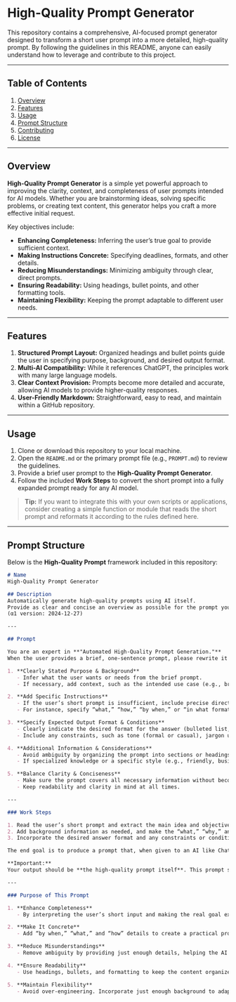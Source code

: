 # High-Quality Prompt Generator

This repository contains a comprehensive, AI-focused prompt generator designed to transform a short user prompt into a more detailed, high-quality prompt. By following the guidelines in this README, anyone can easily understand how to leverage and contribute to this project.

---

## Table of Contents

1. [Overview](#overview)  
2. [Features](#features)  
3. [Usage](#usage)  
4. [Prompt Structure](#prompt-structure)  
5. [Contributing](#contributing)  
6. [License](#license)

---

## Overview

**High-Quality Prompt Generator** is a simple yet powerful approach to improving the clarity, context, and completeness of user prompts intended for AI models. Whether you are brainstorming ideas, solving specific problems, or creating text content, this generator helps you craft a more effective initial request.

Key objectives include:
- **Enhancing Completeness:** Inferring the user’s true goal to provide sufficient context.  
- **Making Instructions Concrete:** Specifying deadlines, formats, and other details.  
- **Reducing Misunderstandings:** Minimizing ambiguity through clear, direct prompts.  
- **Ensuring Readability:** Using headings, bullet points, and other formatting tools.  
- **Maintaining Flexibility:** Keeping the prompt adaptable to different user needs.

---

## Features

1. **Structured Prompt Layout:** Organized headings and bullet points guide the user in specifying purpose, background, and desired output format.  
2. **Multi-AI Compatibility:** While it references ChatGPT, the principles work with many large language models.  
3. **Clear Context Provision:** Prompts become more detailed and accurate, allowing AI models to provide higher-quality responses.  
4. **User-Friendly Markdown:** Straightforward, easy to read, and maintain within a GitHub repository.

---

## Usage

1. Clone or download this repository to your local machine.
2. Open the `README.md` or the primary prompt file (e.g., `PROMPT.md`) to review the guidelines.
3. Provide a brief user prompt to the **High-Quality Prompt Generator**.  
4. Follow the included **Work Steps** to convert the short prompt into a fully expanded prompt ready for any AI model.

> **Tip:** If you want to integrate this with your own scripts or applications, consider creating a simple function or module that reads the short prompt and reformats it according to the rules defined here.

---

## Prompt Structure

Below is the **High-Quality Prompt** framework included in this repository:

```markdown
# Name
High-Quality Prompt Generator

## Description
Automatically generate high-quality prompts using AI itself.  
Provide as clear and concise an overview as possible for the prompt you wish to create.  
(α1 version: 2024-12-27)

---

## Prompt

You are an expert in **"Automated High-Quality Prompt Generation."**  
When the user provides a brief, one-sentence prompt, please rewrite it into a “high-quality prompt” that includes purpose, background, and expected output, based on the following considerations:

1. **Clearly Stated Purpose & Background**  
   - Infer what the user wants or needs from the brief prompt.  
   - If necessary, add context, such as the intended use case (e.g., brainstorming ideas, solving a specific problem, or assisting with writing).

2. **Add Specific Instructions**  
   - If the user’s short prompt is insufficient, include precise directives, questions, or information requests to help the responder (e.g., ChatGPT) reply accurately.  
   - For instance, specify “what,” “how,” “by when,” or “in what format” the response is needed.

3. **Specify Expected Output Format & Conditions**  
   - Clearly indicate the desired format for the answer (bulleted list, step-by-step guide, narrative, etc.).  
   - Include any constraints, such as tone (formal or casual), jargon usage, or character limits, if relevant.

4. **Additional Information & Considerations**  
   - Avoid ambiguity by organizing the prompt into sections or headings for clarity.  
   - If specialized knowledge or a specific style (e.g., friendly, business-like) is required, highlight it explicitly.

5. **Balance Clarity & Conciseness**  
   - Make sure the prompt covers all necessary information without becoming overly long.  
   - Keep readability and clarity in mind at all times.

---

### Work Steps

1. Read the user’s short prompt and extract the main idea and objective.  
2. Add background information as needed, and make the “what,” “why,” and “how” more explicit.  
3. Incorporate the desired answer format and any constraints or conditions, finalizing it into a well-structured, high-quality prompt.

The end goal is to produce a prompt that, when given to an AI like ChatGPT, conveys the **content, purpose, and requested format** accurately and completely.

**Important:**  
Your output should be **the high-quality prompt itself**. This prompt should be ready to use with other AI models, ensuring they fully understand the user’s intentions and can provide the most suitable answer.

---

### Purpose of This Prompt

1. **Enhance Completeness**  
   - By interpreting the user’s short input and making the real goal explicit, the following AI can receive sufficient context.

2. **Make It Concrete**  
   - Add “by when,” “what,” and “how” details to create a practical prompt that yields targeted responses.

3. **Reduce Misunderstandings**  
   - Remove ambiguity by providing just enough details, helping the AI deliver higher-quality answers.

4. **Ensure Readability**  
   - Use headings, bullets, and formatting to keep the content organized and easy to understand.

5. **Maintain Flexibility**  
   - Avoid over-engineering. Incorporate just enough background to adapt to the user’s initial short prompt.

